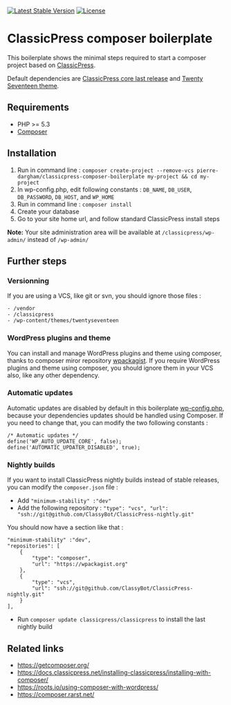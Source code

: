 [![Latest Stable Version](https://poser.pugx.org/pierre-dargham/classicpress-composer-boilerplate/v/stable)](https://packagist.org/packages/pierre-dargham/classicpress-composer-boilerplate)
[![License](https://poser.pugx.org/pierre-dargham/classicpress-composer-boilerplate/license)](https://packagist.org/packages/pierre-dargham/classicpress-composer-boilerplate)

# ClassicPress composer boilerplate

This boilerplate shows the minimal steps required to start a composer project based on [ClassicPress](https://www.classicpress.net/).

Default dependencies are [ClassicPress core last release](https://github.com/ClassicPress/ClassicPress-release) and [Twenty Seventeen theme](https://wordpress.org/themes/twentyseventeen/).

## Requirements

* PHP >= 5.3
* [Composer](https://getcomposer.org/)

## Installation

1. Run in command line : `composer create-project --remove-vcs pierre-dargham/classicpress-composer-boilerplate my-project && cd my-project`
2. In wp-config.php, edit following constants : `DB_NAME`, `DB_USER`, `DB_PASSWORD`, `DB_HOST`, and `WP_HOME`
3. Run in command line : `composer install`
4. Create your database
5. Go to your site home url, and follow standard ClassicPress install steps

**Note:** Your site administration area will be available at `/classicpress/wp-admin/` instead of `/wp-admin/`

## Further steps

### Versionning

If you are using a VCS, like git or svn, you should ignore those files :
```
- /vendor
- /classicpress
- /wp-content/themes/twentyseventeen
```

### WordPress plugins and theme

You can install and manage WordPress plugins and theme using composer, thanks to composer miror repository [wpackagist](https://wpackagist.org/). If you require WordPress plugins and theme using composer, you should ignore them in your VCS also, like any other dependency.

### Automatic updates

Automatic updates are disabled by default in this boilerplate [wp-config.php](https://github.com/pierre-dargham/classicpress-composer-boilerplate/blob/master/wp-config.php), because your dependencies updates should be handled using Composer. If you need to change that, you can modify the two following constants :
```
/* Automatic updates */
define('WP_AUTO_UPDATE_CORE', false);
define('AUTOMATIC_UPDATER_DISABLED', true);
```

### Nightly builds

If you want to install ClassicPress nightly builds instead of stable releases, you can modify the `composer.json` file :

- Add `"minimum-stability" :"dev"`
- Add the following repository : `"type": "vcs", "url": "ssh://git@github.com/ClassyBot/ClassicPress-nightly.git"`

You should now have a section like that :
```
"minimum-stability" :"dev",
"repositories": [
    {
        "type": "composer",
        "url": "https://wpackagist.org"
    },
    {
        "type": "vcs",
        "url": "ssh://git@github.com/ClassyBot/ClassicPress-nightly.git"
    }
],
```

- Run `composer update classicpress/classicpress` to install the last nightly build

## Related links

- https://getcomposer.org/
- https://docs.classicpress.net/installing-classicpress/installing-with-composer/
- https://roots.io/using-composer-with-wordpress/
- https://composer.rarst.net/
